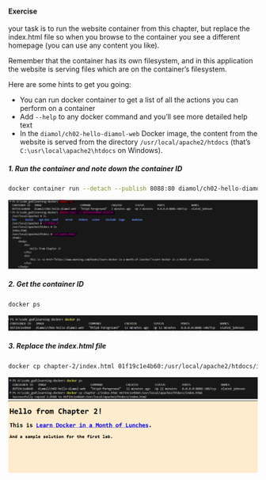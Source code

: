 #### Exercise 
your task is to run the website container from this chapter, but replace the index.html file so when you browse to the container you see a different homepage (you can use any content you like). 

Remember that the container has its own filesystem, and in this application the website is serving files which are on the container’s filesystem. 

Here are some hints to get you going: 
- You can run docker container to get a list of all the actions you can perform on a container
- Add `--help` to any docker command and you’ll see more detailed help text 
- In the `diamol/ch02-hello-diamol-web` Docker image, the content from the website is served from the directory `/usr/local/apache2/htdocs` (that’s `C:\usr\local\apache2\htdocs` on Windows).

##### 1. Run the container and note down the container ID 
```bash
docker container run --detach --publish 8088:80 diamol/ch02-hello-diamol-web
```
<img src="img/image1.png"/>

##### 2. Get the container ID 
```bash
docker ps 
```
<img src="img/image2.png"/>

##### 3. Replace the index.html file 
```bash
docker cp chapter-2/index.html 01f19c1e4b60:/usr/local/apache2/htdocs/index.html
```
<img src="img/image4.png"/>
<img src="img/image3.png"/>
